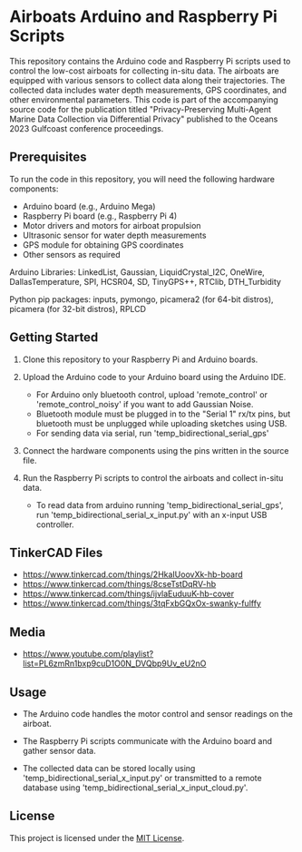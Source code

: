 # Airboats Arduino and Raspberry Pi Scripts

This repository contains the Arduino code and Raspberry Pi scripts used to control the low-cost airboats for collecting in-situ data. The airboats are equipped with various sensors to collect data along their trajectories. The collected data includes water depth measurements, GPS coordinates, and other environmental parameters. This code is part of the accompanying source code for the publication titled "Privacy-Preserving Multi-Agent Marine Data Collection via Differential Privacy" published to the Oceans 2023 Gulfcoast conference proceedings.

## Prerequisites

To run the code in this repository, you will need the following hardware components:

- Arduino board (e.g., Arduino Mega)
- Raspberry Pi board (e.g., Raspberry Pi 4)
- Motor drivers and motors for airboat propulsion
- Ultrasonic sensor for water depth measurements
- GPS module for obtaining GPS coordinates
- Other sensors as required

Arduino Libraries: LinkedList, Gaussian, LiquidCrystal_I2C, OneWire, DallasTemperature, SPI, HCSR04, SD, TinyGPS++, RTClib, DTH_Turbidity

Python pip packages: inputs, pymongo, picamera2 (for 64-bit distros), picamera (for 32-bit distros), RPLCD

## Getting Started

1. Clone this repository to your Raspberry Pi and Arduino boards.

2. Upload the Arduino code to your Arduino board using the Arduino IDE.
   - For Arduino only bluetooth control, upload 'remote_control' or 'remote_control_noisy' if you want to add Gaussian Noise.
   - Bluetooth module must be plugged in to the "Serial 1" rx/tx pins, but bluetooth must be unplugged while uploading sketches using USB.
   - For sending data via serial, run 'temp_bidirectional_serial_gps'

3. Connect the hardware components using the pins written in the source file.

4. Run the Raspberry Pi scripts to control the airboats and collect in-situ data.
    - To read data from arduino running 'temp_bidirectional_serial_gps', run 'temp_bidirectional_serial_x_input.py' with an x-input USB controller.

## TinkerCAD Files
- https://www.tinkercad.com/things/2HkaIUoovXk-hb-board
- https://www.tinkercad.com/things/8cseTstDqRV-hb
- https://www.tinkercad.com/things/ijvlaEuduuK-hb-cover
- https://www.tinkercad.com/things/3tqFxbGQxOx-swanky-fulffy

## Media
- https://www.youtube.com/playlist?list=PL6zmRn1bxp9cuD1O0N_DVQbp9Uv_eU2nO

## Usage

- The Arduino code handles the motor control and sensor readings on the airboat.

- The Raspberry Pi scripts communicate with the Arduino board and gather sensor data.

- The collected data can be stored locally using 'temp_bidirectional_serial_x_input.py' or transmitted to a remote database using 'temp_bidirectional_serial_x_input_cloud.py'.

## License

This project is licensed under the [MIT License](LICENSE).
